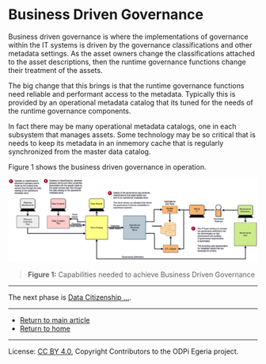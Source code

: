 <!-- SPDX-License-Identifier: CC-BY-4.0 -->
<!-- Copyright Contributors to the ODPi Egeria project. -->

# Business Driven Governance

Business driven governance is where the implementations of governance within the IT systems is driven by the
governance classifications and other metadata settings.  As the asset owners change the classifications
attached to the asset descriptions,
then the runtime governance functions change their treatment of the assets.

The big change that this brings is that the runtime governance functions need reliable and performant access to the
metadata.  Typically this is provided by an operational metadata catalog that its tuned for the needs of the
runtime governance components.

In fact there may be many operational metadata catalogs, one in each subsystem that manages assets.
Some technology may be so critical that is needs to keep its metadata in an inmemory cache that
is regularly synchronized from the master data catalog.

Figure 1 shows the business driven governance in operation.

![Figure 1](governance-maturity-model-Business-Driven-Governance.png#pagewidth)
> **Figure 1:** Capabilities needed to achieve Business Driven Governance


----
The next phase is [Data Citizenship ...](Data-Citizenship.md).

----
* [Return to main article](.)
* [Return to home](..)

----
License: [CC BY 4.0](https://creativecommons.org/licenses/by/4.0/),
Copyright Contributors to the ODPi Egeria project.
